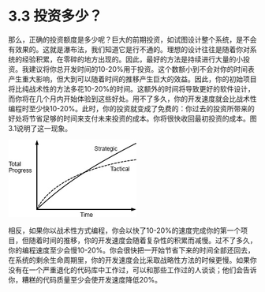 # 3.3 投资多少？

那么，正确的投资额度是多少呢？巨大的前期投资，如试图设计整个系统，是不会有效果的。这就是瀑布法，我们知道它是行不通的。理想的设计往往是随着你对系统的经验积累，在零碎的地方出现的。因此，最好的方法是持续进行大量的小投资。我建议将你总开发时间的10-20%用于投资。这个数额小到不会对你的时间表产生重大影响，但大到可以随着时间的推移产生巨大的效益。因此，你的初始项目将比纯战术性的方法多花10-20%的时间。这额外的时间将导致更好的软件设计，而你将在几个月内开始体验到这些好处。用不了多久，你的开发速度就会比战术性编程时至少快10-20%。此时，你的投资就变成了免费的：你过去的投资所带来的好处将节省足够的时间来支付未来投资的成本。你将很快收回最初投资的成本。图3.1说明了这一现象。

![图3.1: 在开始的时候，战术性的编程方法会比战略性的方法更快取得进展。然而，在战术性方法下，复杂性积累得更快，从而降低了生产力。随着时间的推移，战略方法会带来更大的进展。注：此图仅作为定性说明；我不知道有任何关于曲线精确形状的实践过的测量。](<../.gitbook/assets/image (2) (1).png>)

相反，如果你以战术性方式编程，你会以快了10-20%的速度完成你的第一个项目，但随着时间的推移，你的开发速度会随着复杂性的积累而减慢。过不了多久，你的编程速度至少会慢10-20%。你会很快把一开始节省下来的时间全部还回去，在系统的剩余生命周期里，你的开发速度会比采取战略性方法的时候更慢。如果你没有在一个严重退化的代码库中工作过，可以和那些工作过的人谈谈；他们会告诉你，糟糕的代码质量至少会使开发速度降低20%。
